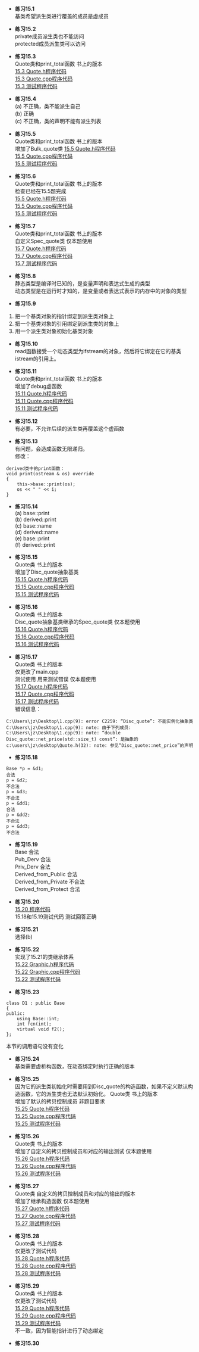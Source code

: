 * **练习15.1**  
基类希望派生类进行覆盖的成员是虚成员

* **练习15.2**  
private成员派生类也不能访问  
protected成员派生类可以访问  

* **练习15.3**  
Quote类和print_total函数 书上的版本  
[15.3 Quote.h程序代码](15.3/Quote.h)  
[15.3 Quote.cpp程序代码](15.3/Quote.cpp)  
[15.3 测试程序代码](15.3/main.cpp)  

* **练习15.4**  
(a) 不正确，类不能派生自己  
(b) 正确  
(c) 不正确，类的声明不能有派生列表  

* **练习15.5**  
Quote类和print_total函数 书上的版本  
增加了Bulk_quote类
[15.5 Quote.h程序代码](15.5/Quote.h)  
[15.5 Quote.cpp程序代码](15.5/Quote.cpp)  
[15.5 测试程序代码](15.5/main.cpp)  

* **练习15.6**  
Quote类和print_total函数 书上的版本  
检查已经在15.5题完成  
[15.5 Quote.h程序代码](15.5/Quote.h)  
[15.5 Quote.cpp程序代码](15.5/Quote.cpp)  
[15.5 测试程序代码](15.5/main.cpp)  

* **练习15.7**  
Quote类和print_total函数 书上的版本  
自定义Spec_quote类 仅本题使用  
[15.7 Quote.h程序代码](15.7/Quote.h)  
[15.7 Quote.cpp程序代码](15.7/Quote.cpp)  
[15.7 测试程序代码](15.7/main.cpp)  

* **练习15.8**  
静态类型是编译时已知的，是变量声明和表达式生成的类型  
动态类型是在运行时才知的，是变量或者表达式表示的内存中的对象的类型  

* **练习15.9**  
1. 把一个基类对象的指针绑定到派生类对象上  
2. 把一个基类对象的引用绑定到派生类的对象上  
3. 用一个派生类对象初始化基类对象  

* **练习15.10**  
read函数接受一个动态类型为ifstream的对象，然后将它绑定在它的基类istream的引用上。  

* **练习15.11**  
Quote类和print_total函数 书上的版本  
增加了debug虚函数  
[15.11 Quote.h程序代码](15.11/Quote.h)  
[15.11 Quote.cpp程序代码](15.11/Quote.cpp)  
[15.11 测试程序代码](15.11/main.cpp)  

* **练习15.12**  
有必要，不允许后续的派生类再覆盖这个虚函数  

* **练习15.13**  
有问题，会造成函数无限递归。  
修改：
```
derived类中的print函数：
void print(ostream & os) override
{
    this->base::print(os);
    os << " " << i;
}
```

* **练习15.14**  
(a) base::print  
(b) derived::print  
(c) base::name  
(d) derived::name  
(e) base::print  
(f) derived::print  

* **练习15.15**  
Quote类 书上的版本  
增加了Disc_quote抽象基类  
[15.15 Quote.h程序代码](15.15/Quote.h)  
[15.15 Quote.cpp程序代码](15.15/Quote.cpp)  
[15.15 测试程序代码](15.15/main.cpp)  

* **练习15.16**  
Quote类 书上的版本  
Disc_quote抽象基类继承的Spec_quote类 仅本题使用  
[15.16 Quote.h程序代码](15.16/Quote.h)  
[15.16 Quote.cpp程序代码](15.16/Quote.cpp)  
[15.16 测试程序代码](15.16/main.cpp)  

* **练习15.17**  
Quote类 书上的版本  
仅更改了main.cpp  
测试使用 用来测试错误 仅本题使用  
[15.17 Quote.h程序代码](15.17/Quote.h)  
[15.17 Quote.cpp程序代码](15.17/Quote.cpp)  
[15.17 测试程序代码](15.17/main.cpp)  
错误信息：
```
C:\Users\jz\Desktop\1.cpp(9): error C2259: “Disc_quote”: 不能实例化抽象类
C:\Users\jz\Desktop\1.cpp(9): note: 由于下列成员:
C:\Users\jz\Desktop\1.cpp(9): note: “double Disc_quote::net_price(std::size_t) const”: 是抽象的
c:\users\jz\desktop\Quote.h(32): note: 参见“Disc_quote::net_price”的声明
```

* **练习15.18**  
```
Base *p = &d1;
合法
p = &d2;
不合法
p = &d3;
不合法
p = &dd1;
合法
p = &dd2;
不合法
p = &dd3;
不合法
```

* **练习15.19**  
Base 合法  
Pub_Derv 合法  
Priv_Derv 合法  
Derived_from_Public 合法  
Derived_from_Private 不合法  
Derived_from_Protect 合法  

* **练习15.20**  
[15.20 程序代码](15.20.cpp)  
15.18和15.19测试代码 测试回答正确  

* **练习15.21**  
选择(b)

* **练习15.22**  
实现了15.21的类继承体系  
[15.22 Graphic.h程序代码](15.22/Graphic.h)  
[15.22 Graphic.cpp程序代码](15.22/Graphic.cpp)  
[15.22 测试程序代码](15.22/main.cpp)  

* **练习15.23**  
```
class D1 : public Base
{
public:
    using Base::int;
    int fcn(int);
    virtual void f2();
};
```
本节的调用语句没有变化  

* **练习15.24**  
基类需要虚析构函数，在动态绑定时执行正确的版本  

* **练习15.25**  
因为它的派生类初始化时需要用到Disc_quote的构造函数，如果不定义默认构造函数，它的派生类也无法默认初始化。
Quote类 书上的版本  
增加了默认的拷贝控制成员 非题目要求  
[15.25 Quote.h程序代码](15.25/Quote.h)  
[15.25 Quote.cpp程序代码](15.25/Quote.cpp)  
[15.25 测试程序代码](15.25/main.cpp)  

* **练习15.26**  
Quote类 书上的版本  
增加了自定义的拷贝控制成员和对应的输出测试 仅本题使用  
[15.26 Quote.h程序代码](15.26/Quote.h)  
[15.26 Quote.cpp程序代码](15.26/Quote.cpp)  
[15.26 测试程序代码](15.26/main.cpp)  

* **练习15.27**  
Quote类 自定义的拷贝控制成员和对应的输出的版本  
增加了继承构造函数 仅本题使用  
[15.27 Quote.h程序代码](15.27/Quote.h)  
[15.27 Quote.cpp程序代码](15.27/Quote.cpp)  
[15.27 测试程序代码](15.27/main.cpp)  

* **练习15.28**  
Quote类 书上的版本  
仅更改了测试代码   
[15.28 Quote.h程序代码](15.28/Quote.h)  
[15.28 Quote.cpp程序代码](15.28/Quote.cpp)  
[15.28 测试程序代码](15.28/main.cpp)  

* **练习15.29**  
Quote类 书上的版本  
仅更改了测试代码   
[15.29 Quote.h程序代码](15.29/Quote.h)  
[15.29 Quote.cpp程序代码](15.29/Quote.cpp)  
[15.29 测试程序代码](15.29/main.cpp)  
不一致，因为智能指针进行了动态绑定  

* **练习15.30**  
